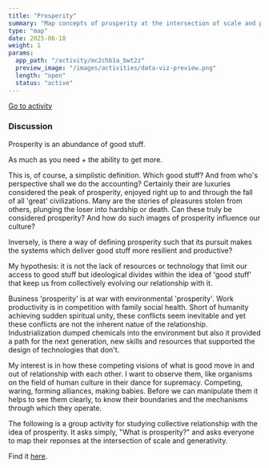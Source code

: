 ```yaml
---
title: "Prosperity"
summary: "Map concepts of prosperity at the intersection of scale and productivity."
type: "map"
date: 2025-06-18
weight: 1
params:
  app_path: "/activity/mc2chb1a_bwt2z" 
  preview_image: "/images/activities/data-viz-preview.png"
  length: "open"
  status: "active"
---
```


[Go to activity](https://app.socialinsight.tools/activity/mc2chb1a_bwt2z)

### Discussion

Prosperity is an abundance of good stuff. 

As much as you need + the ability to get more.

This is, of course, a simplistic definition. Which good stuff? And from who's perspective shall we do the accounting? Certainly their are luxuries considered the peak of prosperity, enjoyed right up to and through the fall of all 'great' civilizations. Many are the stories of pleasures stolen from others, plunging the loser into hardship or death. Can these truly be considered prosperity?  And how do such images of prosperity influence our culture?

Inversely, is there a way of defining prosperity such that its pursuit makes the systems which deliver good stuff more resilient and productive? 

My hypothesis: it is not the lack of resources or technology that limit our access to good stuff but ideological divides within the idea of 'good stuff' that keep us from collectively evolving our relationship with it. 

Business 'prosperity' is at war with environmental 'prosperity'. Work productivity is in competition with family social health. Short of humanity achieving sudden spiritual unity, these conflicts seem inevitable and yet these conflicts are not the inherent natue of the relationship. Industrialization dumped chemicals into the environment but also it provided a path for the next generation, new skills and resources that supported the design of technologies that don't.

My interest is in how these competing visions of what is good move in and out of relationship with each other. I want to observe them, like organisms on the field of human culture in their dance for supremacy. Competing, waring, forming alliances, making babies. Before we can manipulate them it helps to see them clearly, to know their boundaries and the mechanisms through which they operate. 

The following is a group activity for studying collective relationship with the idea of prosperity. It asks simply, "What is prosperity?" and asks everyone to map their reponses at the intersection of scale and generativity. 

Find it [here](https://app.socialinsight.tools/activity/mc2chb1a_bwt2z).
